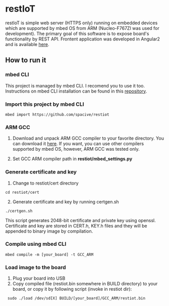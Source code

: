 # restIoT

restIoT is simple web server (HTTPS only) running on embedded devices which are supported by mbed OS from ARM (Nucleo-F767ZI was used for development). The primary goal of this software is to expose board's functionality by REST API.
Frontent application was developed in Angular2 and is available [here](https://github.com/spacive/restiot-front).

## How to run it


### mbed CLI

This project is managed by mbed CLI. I recomend you to use it too. Instructions on mbed CLI installation
can be found in this [repository](https://github.com/ARMmbed/mbed-cli#installing-mbed-cli).

### Import this project by mbed CLI
```
mbed import https://github.com/spacive/restiot
```

### ARM GCC

1. Download and unpack ARM GCC compiler to your favorite directory. You can download it [here](https://developer.arm.com/open-source/gnu-toolchain/gnu-rm0). If you want, you can use other compilers supported by mbed OS, however, ARM GCC was tested only.

2. Set GCC ARM compiler path in **restiot/mbed_settings.py**

### Generate certificate and key
1. Change to restiot/cert directory
```
cd restiot/cert
````
2. Generate certificate and key by running certgen.sh
```
./certgen.sh
````
This script generates 2048-bit certificate and private key using openssl. Certificate and key are stored in CERT.h, KEY.h files and they will be appended to binary image by compilation.

### Compile using mbed CLI
```
mbed compile -m [your_board] -t GCC_ARM
```

### Load image to the board
1. Plug your board into USB
2. Copy compiled file (restiot.bin somewhere in BUILD directory) to your board, or copy it by following script (invoke in restiot dir):
```
 sudo ./load /dev/sd[X] BUILD/[your_board]/GCC_ARM/restiot.bin
